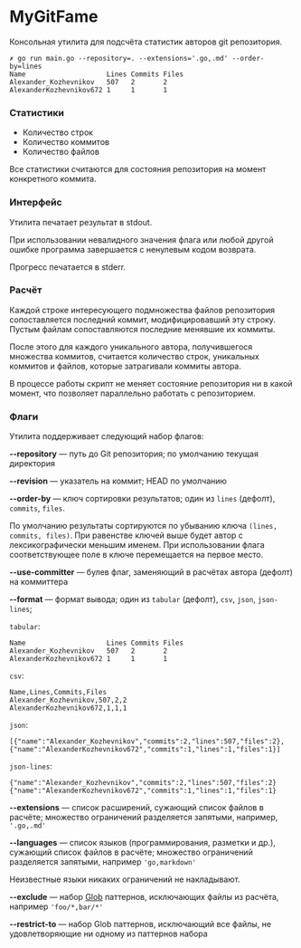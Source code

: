 # MyGitFame

Консольная утилита для подсчёта статистик авторов git репозитория.

```
✗ go run main.go --repository=. --extensions='.go,.md' --order-by=lines
Name                    Lines Commits Files
Alexander_Kozhevnikov   507   2       2
AlexanderKozhevnikov672 1     1       1
```

### Статистики

* Количество строк
* Количество коммитов
* Количество файлов

Все статистики считаются для состояния репозитория на момент конкретного коммита.

### Интерфейс

Утилита печатает результат в stdout.

При использовании невалидного значения флага или любой другой ошибке программа завершается с ненулевым кодом возврата.

Прогресс печатается в stderr.

### Расчёт

Каждой строке интересующего подмножества файлов репозитория сопоставляется последний коммит, модифицировавший эту строку.
Пустым файлам сопоставляются последние менявшие их коммиты.

После этого для каждого уникального автора, получившегося множества коммитов, считается количество строк, уникальных коммитов и файлов, которые затрагивали коммиты автора.

В процессе работы скрипт не меняет состояние репозитория ни в какой момент, что позволяет параллельно работать с репозиторием.

### Флаги

Утилита поддерживает следующий набор флагов:

**--repository** — путь до Git репозитория; по умолчанию текущая директория

**--revision** — указатель на коммит; HEAD по умолчанию

**--order-by** — ключ сортировки результатов; один из `lines` (дефолт), `commits`, `files`.

По умолчанию результаты сортируются по убыванию ключа `(lines, commits, files)`.
При равенстве ключей выше будет автор с лексикографически меньшим именем.
При использовании флага соответствующее поле в ключе перемещается на первое место.

**--use-committer** — булев флаг, заменяющий в расчётах автора (дефолт) на коммиттера

**--format** — формат вывода; один из `tabular` (дефолт), `csv`, `json`, `json-lines`;

`tabular`:
```
Name                    Lines Commits Files
Alexander_Kozhevnikov   507   2       2
AlexanderKozhevnikov672 1     1       1
```

`csv`:
```
Name,Lines,Commits,Files
Alexander_Kozhevnikov,507,2,2
AlexanderKozhevnikov672,1,1,1
```

`json`:
```
[{"name":"Alexander_Kozhevnikov","commits":2,"lines":507,"files":2},{"name":"AlexanderKozhevnikov672","commits":1,"lines":1,"files":1}]
```

`json-lines`:
```
{"name":"Alexander_Kozhevnikov","commits":2,"lines":507,"files":2}
{"name":"AlexanderKozhevnikov672","commits":1,"lines":1,"files":1}
```

**--extensions** — список расширений, сужающий список файлов в расчёте; множество ограничений разделяется запятыми, например, `'.go,.md'`

**--languages** — список языков (программирования, разметки и др.), сужающий список файлов в расчёте; множество ограничений разделяется запятыми, например `'go,markdown'`

Неизвестные языки никаких ограничений не накладывают.

**--exclude** — набор [Glob](https://en.wikipedia.org/wiki/Glob_(programming)) паттернов, исключающих файлы из расчёта, например `'foo/*,bar/*'`

**--restrict-to** — набор Glob паттернов, исключающий все файлы, не удовлетворяющие ни одному из паттернов набора
